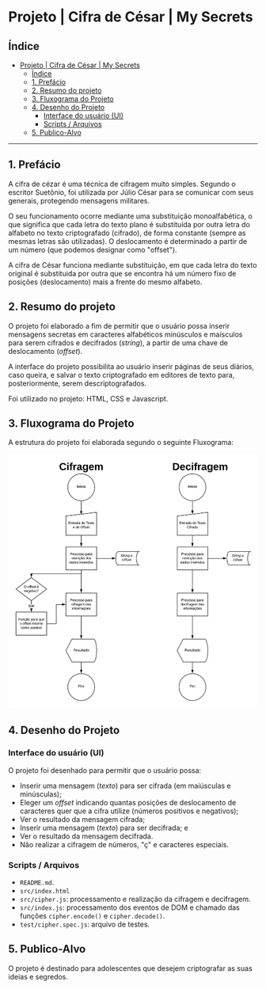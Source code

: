 # Projeto | Cifra de César | My Secrets

## Índice

- [Projeto | Cifra de César | My Secrets](#projeto--cifra-de-c%c3%a9sar--my-secrets)
  - [Índice](#%c3%8dndice)
  - [1. Prefácio](#1-pref%c3%a1cio)
  - [2. Resumo do projeto](#2-resumo-do-projeto)
  - [3. Fluxograma do Projeto](#3-fluxograma-do-projeto)
  - [4. Desenho do Projeto](#4-desenho-do-projeto)
    - [Interface do usuário (UI)](#interface-do-usu%c3%a1rio-ui)
    - [Scripts / Arquivos](#scripts--arquivos)
  - [5. Publico-Alvo](#5-publico-alvo)

***

## 1. Prefácio

A cifra de cézar é uma técnica de cifragem muito simples. Segundo o escritor Suetônio, foi utilizada por Júlio César para se comunicar com seus generais, protegendo mensagens militares.

O seu funcionamento ocorre mediante uma substituição monoalfabética, o que significa que cada letra do texto plano é substituída por outra letra do alfabeto no texto criptografado (cifrado), de forma constante (sempre as mesmas letras são utilizadas). O deslocamento é determinado a partir de um número (que podemos designar como "offset").

A cifra de César funciona mediante substituição, em que cada letra do texto original é
substituida por outra que se encontra há um número fixo de posições
(deslocamento) mais a frente do mesmo alfabeto.

## 2. Resumo do projeto

O projeto foi elaborado a fim de permitir que o usuário possa inserir mensagens secretas em caracteres alfabéticos minúsculos e maísculos para serem cifrados e decifrados (_string_), a partir de uma chave de deslocamento (_offset_).

A interface do projeto possibilita ao usuário inserir páginas de seus diários, caso queira, e salvar o texto criptografado em editores de texto para, posteriormente, serem descriptografados.

Foi utilizado no projeto: HTML, CSS e Javascript.

## 3. Fluxograma do Projeto

A estrutura do projeto foi elaborada segundo o seguinte Fluxograma:

![Fluxograma](src/Imagens/Fluxograma.jpeg)

## 4. Desenho do Projeto

### Interface do usuário (UI)

O projeto foi desenhado para permitir que o usuário possa:

* Inserir uma mensagem (*texto*) para ser cifrada (em maiúsculas e minúsculas);
* Eleger um _offset_ indicando quantas posições de deslocamento de caracteres quer que a cifra utilize (números positivos e negativos);
* Ver o resultado da mensagem cifrada;
* Inserir uma mensagem (*texto*) para ser decifrada; e
* Ver o resultado da mensagem decifrada.
* Não realizar a cifragem de números, "ç" e caracteres especiais.

### Scripts / Arquivos

* `README.md`.
* `src/index.html`
* `src/cipher.js`: processamento e realização da cifragem e decifragem.
* `src/index.js`: processamento dos eventos de DOM e chamado das funções `cipher.encode()` e `cipher.decode()`.
* `test/cipher.spec.js`: arquivo de testes.

## 5. Publico-Alvo

O projeto é destinado para adolescentes que desejem criptografar as suas ideias e segredos.
